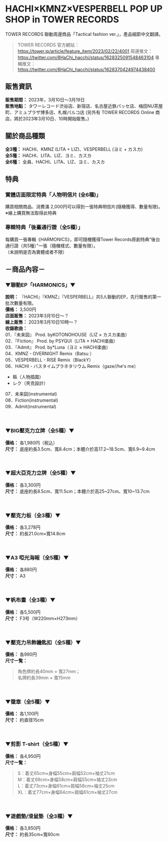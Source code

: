 # HACHI×KMNZ×VESPERBELL POP UP SHOP in TOWER RECORDS

TOWER RECORDS 聯動周邊商品「Tactical fashion ver.」，產品細節中文翻譯。

> TOWER RECORDS 官方網站：https://tower.jp/article/feature_item/2023/02/22/4001
> 周邊推文：https://twitter.com/8HaChi_hacchi/status/1628325091548463104
> 專輯推文：https://twitter.com/8HaChi_hacchi/status/1628370424974438400

## 販售資訊

**販售期間：** 2023年，3月10日～3月19日  
**販售地點：** タワーレコード渋谷店、新宿店、名古屋近鉄パッセ店、梅田NU茶屋町、アミュプラザ博多店、札幌パルコ店
(另外有 TOWER RECORDS Online 商店，將於2023年3月10日、10時開始販售。)

## 關於商品種類

**全3種：** HACHI、KMNZ (LITA + LIZ)、VESPERBELL (ヨミ + カスカ)  
**全5種：** HACHI、LITA、LIZ、ヨミ、カスカ  
**全6種：** 全員、HACHI、LITA、LIZ、ヨミ、カスカ  

## 特典

### 實體店面限定特典「人物明信片 (全6種)」

購買相關商品、消費滿 2,000円可以得到一張特典明信片(隨機獲得、數量有限)。  
※線上購買無法取得此特典  

### 專輯特典「後臺通行證（全5種）」

每購買一張專輯《HARMONICS》，即可隨機獲得Tower Records原創特典“後台通行證（共5種）”一張（隨機樣式、數量有限）。  
（未說明是否為實體或者不限）

## －商品內容－

### ▼聯動EP「HARMONICS」▼

**說明：** 『HACHI』『KMNZ』『VESPERBELL』共5人聯動的EP，先行販售的第一批次數量有限。  
**價格：** 3,500円  
**店面販售：** 2023年3月10日～？  
**線上販售：** 2023年3月10日10時～？  
**收錄歌曲：**  
01．『未来図』 Prod. byKOTONOHOUSE（LIZ × カスカ楽曲）  
02．『Fiction』 Prod. by PSYQUI（LITA × HACHI楽曲）  
03．『Admit』 Prod. by*Luna（ヨミ × HACHI楽曲）  
04．KMNZ - OVERNIGHT Remix（Batsu ）  
05．VESPERBELL - RISE Remix（BlackY）  
06．HACHI - バスタイムプラネタリウム Remix（gaze//he's me）  

- 緜（人物插圖）
- レク（夾克設計）

07．未来図(instrumental)  
08．Fiction(instrumental)  
09．Admit(instrumental)  

&nbsp;  

### ▼BIG壓克力立牌（全5種）▼

**價格：** 各1,980円（税込）  
**尺寸：** 底座約長3.5cm、寬8.4cm；本體介於高17.2~18.5cm、寬6.9~9.4cm  

&nbsp;  

### ▼超大亞克力立牌（全5種）▼

**價格：** 各3,300円  
**尺寸：** 底座約長8.5cm、寬11.5cm；本體介於高25~27cm、寬10~13.7cm  

&nbsp;  

### ▼壓克力板（全3種）▼

**價格：** 各3,278円  
**尺寸：** 約長21.0cm×寬14.8cm  

&nbsp;  

### ▼A3 啞光海報（全5種）▼

**價格：** 各880円  
**尺寸：** A3  

&nbsp;  

### ▼帆布畫（全3種）▼

**價格：** 各5,500円  
**尺寸：** F3号（W220mm×H273mm）  

&nbsp;  

### ▼壓克力吊飾鑰匙扣（全5種）▼

**價格：** 各990円  
**尺寸一覧：**  
> 角色牌約長40mm × 寬27mm；  
> 名牌約長39mm × 寬15mm  

&nbsp;  

### ▼徽章（全5種）▼

**價格：** 各1,100円  
**尺寸：** 約直径15cm  

&nbsp;  

### ▼剪影 T-shirt（全5種）▼

**價格：** 各4,950円  
**尺寸一覧：**
> S：着丈65cm×身幅55cm×肩幅52cm×袖丈21cm  
> M：着丈69cm×身幅58cm×肩幅55cm×袖丈23cm  
> L：着丈73cm×身幅61cm×肩幅58cm×袖丈25cm  
> XL：着丈77cm×身幅64cm×肩幅61cm×袖丈27cm  

&nbsp;  

### ▼遊戲墊/滑鼠墊（全3種）▼

**價格：** 各3,850円  
**尺寸：** 約長35cm×寬60cm  
